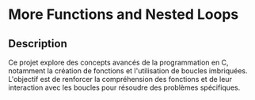 # More Functions and Nested Loops

## Description

Ce projet explore des concepts avancés de la programmation en C, notamment la création de fonctions et l'utilisation de boucles imbriquées. L'objectif est de renforcer la compréhension des fonctions et de leur interaction avec les boucles pour résoudre des problèmes spécifiques.